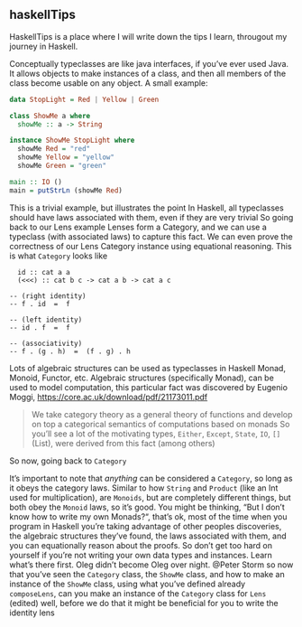 ## haskellTips
HaskellTips is a place where I will write down the tips I learn, througout my journey in Haskell.

Conceptually typeclasses are like java interfaces, if you’ve ever used Java. It allows objects to make instances of a class, and then all members of the class become usable on any object.
A small example:
```haskell
data StopLight = Red | Yellow | Green

class ShowMe a where
  showMe :: a -> String

instance ShowMe StopLight where
  showMe Red = "red"
  showMe Yellow = "yellow"
  showMe Green = "green"

main :: IO ()
main = putStrLn (showMe Red)
```

This is a trivial example, but illustrates the point
In Haskell, all typeclasses should have laws associated with them, even if they are very trivial
So going back to our Lens example
Lenses form a Category, and we can use a typeclass (with associated laws) to capture this fact. We can even prove the correctness of our Lens Category instance using equational reasoning.
This is what `Category` looks like

```class Category cat where
  id :: cat a a
  (<<<) :: cat b c -> cat a b -> cat a c

-- (right identity)
-- f . id  =  f

-- (left identity)
-- id . f  =  f

-- (associativity)
-- f . (g . h)  =  (f . g) . h
```
Lots of algebraic structures can be used as typeclasses in Haskell
Monad, Monoid, Functor, etc.
Algebraic structures (specifically Monad), can be used to model computation, this particular fact was discovered by Eugenio Moggi, https://core.ac.uk/download/pdf/21173011.pdf
> We take category theory as a general theory of functions and develop on top a categorical semantics of computations based on monads
So you’ll see a lot of the motivating types, `Either`, `Except`, `State`, `IO`, `[]` (List), were derived from this fact (among others)

So now, going back to `Category`

It’s important to note that *anything* can be considered a `Category`, so long as it obeys the category laws. Similar to how `String` and `Product` (like an Int used for multiplication), are `Monoids`, but are completely different things, but both obey the `Monoid` laws, so it’s good.
You might be thinking, “But I don’t know how to write my own Monads?“, that’s ok, most of the time when you program in Haskell you’re taking advantage of other peoples discoveries, the algebraic structures they’ve found, the laws associated with them, and you can equationally reason about the proofs. So don’t get too hard on yourself if you’re not writing your own data types and instances. Learn what’s there first. Oleg didn’t become Oleg over night.
@Peter Storm so now that you’ve seen the `Category` class, the `ShowMe` class, and how to make an instance of the `ShowMe` class, using what you’ve defined already `composeLens`, can you make an instance of the `Category` class for `Lens` (edited)
well, before we do that
it might be beneficial for you to write the identity lens
